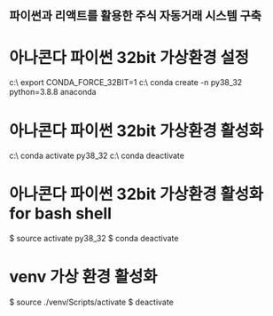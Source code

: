 ## 파이썬과 리액트를 활용한 주식 자동거래 시스템 구축

# 아나콘다 파이썬 32bit 가상환경 설정

c:\ export CONDA_FORCE_32BIT=1
c:\ conda create -n py38_32 python=3.8.8 anaconda

# 아나콘다 파이썬 32bit 가상환경 활성화

c:\ conda activate py38_32
c:\ conda deactivate


# 아나콘다 파이썬 32bit 가상환경 활성화 for bash shell

$ source activate py38_32
$ conda deactivate

# venv 가상 환경 활성화

$ source ./venv/Scripts/activate
$ deactivate
